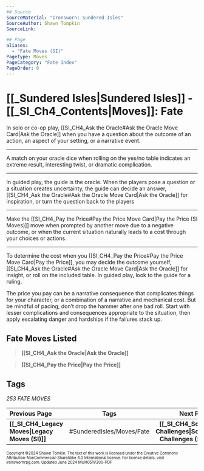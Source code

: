 ```yaml
---
## Source
SourceMaterial: "Ironsworn: Sundered Isles"
SourceAuthor: Shawn Tompkin
SourceLink: 

## Page
aliases: 
  - "Fate Moves (SI)"
PageType: Moves
PageCategory: "Fate Index"
PageOrder: 0
---
```

# [[_Sundered Isles|Sundered Isles]] - [[_SI_Ch4_Contents|Moves]]: Fate
In solo or co-op play, [[SI_CH4_Ask the Oracle#Ask the Oracle Move Card|Ask the Oracle]] when you have a question about the outcome of an action, an aspect of your setting, or a narrative event.
___
A match on your oracle dice when rolling on the yes/no table indicates an extreme result, interesting twist, or dramatic complication.
___
In guided play, the guide is the oracle. When the players pose a question or a situation creates uncertainty, the guide can decide an answer, [[SI_CH4_Ask the Oracle#Ask the Oracle Move Card|Ask the Oracle]] for inspiration, or turn the question back to the players
___
Make the [[SI_CH4_Pay the Price#Pay the Price Move Card|Pay the Price (SI Moves)]] move when prompted by another move due to a negative outcome, or when the current situation naturally leads to a cost through your choices or actions.
___
To determine the cost when you [[SI_CH4_Pay the Price#Pay the Price Move Card|Pay the Price]], you may decide the outcome yourself, [[SI_CH4_Ask the Oracle#Ask the Oracle Move Card|Ask the Oracle]] for insight, or roll on the included table. In guided play, look to the guide for a ruling.

The price you pay can be a narrative consequence that complicates things for your character, or a combination of a narrative and mechanical cost. But be mindful of pacing; don’t drop the hammer after one bad roll. Start with lesser complications and consequences appropriate to the situation, then apply escalating danger and hardships if the failures stack up.

## Fate Moves Listed
> **[[SI_CH4_Ask the Oracle|Ask the Oracle]]**

> **[[SI_CH4_Pay the Price|Pay the Price]]**

## Tags
*253 FATE MOVES*

| Previous Page | Tags | Next Page |
| :--- | :---: | ---: |
| **[[_SI_CH4_Legacy Moves\|Legacy Moves (SI)]]** | #SunderedIsles/Moves/Fate | **[[_SI_CH4_Scene Challenges\|Scene Challenges (SI)]]** |

<font size=-2>Copyright ©2024 Shawn Tomkin. The text of this work is licensed under the Creative Commons Attribution-NonCommercial-ShareAlike 4.0 International license. For license details, visit ironswornrpg.com. Updated June 2024 MUH051V200-PDF</font>